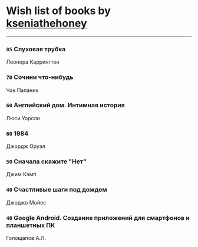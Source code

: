 # Wish list of books by [kseniathehoney](http://vk.com/id440304750)
---

### `85` Слуховая трубка
Леонора Каррингтон

### `70` Сочини что-нибудь
Чак Паланик

### `60` Английский дом. Интимная история
Люси Уорсли

### `60` 1984
Джордж Оруэл

### `50` Сначала скажите "Нет"
Джим Кэмп

### `40` Счастливые шаги под дождем
Джоджо Мойес

### `40` Google Android. Создание приложений для смартфонов и планшетных ПК
Голощапов А.Л.

